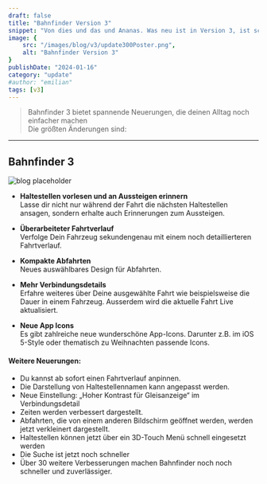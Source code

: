 ```yaml
---
draft: false
title: "Bahnfinder Version 3"
snippet: "Von dies und das und Ananas. Was neu ist in Version 3, ist schon krass."
image: {
    src: "/images/blog/v3/update300Poster.png",
    alt: "Bahnfinder Version 3"
}
publishDate: "2024-01-16"
category: "update"
#author: "emilian"
tags: [v3]
---
```


> Bahnfinder 3 bietet spannende Neuerungen, die deinen Alltag noch einfacher machen<br>Die größten Änderungen sind:

---

## <a name="300"></a>Bahnfinder 3
![blog placeholder](/images/blog/v3/300-hero.png)

- **Haltestellen vorlesen und an Aussteigen erinnern**<br>
    Lasse dir nicht nur während der Fahrt die nächsten Haltestellen ansagen, sondern erhalte auch Erinnerungen zum Aussteigen.

- **Überarbeiteter Fahrtverlauf**<br>
    Verfolge Dein Fahrzeug sekundengenau mit einem noch detaillierteren Fahrtverlauf.

- **Kompakte Abfahrten**<br>
    Neues auswählbares Design für Abfahrten.

- **Mehr Verbindungsdetails**<br>
    Erfahre weiteres über Deine ausgewählte Fahrt wie beispielsweise die Dauer in einem Fahrzeug. Ausserdem wird die aktuelle Fahrt Live aktualisiert.

- **Neue App Icons**<br>
    Es gibt zahlreiche neue wunderschöne App-Icons. Darunter z.B. im iOS 5-Style oder thematisch zu Weihnachten passende Icons.


#### Weitere Neuerungen:

- Du kannst ab sofort einen Fahrtverlauf anpinnen.
- Die Darstellung von Haltestellennamen kann angepasst werden.
- Neue Einstellung: „Hoher Kontrast für Gleisanzeige“ im Verbindungsdetail
- Zeiten werden verbessert dargestellt.
- Abfahrten, die von einem anderen Bildschirm geöffnet werden, werden jetzt verkleinert dargestellt.
- Haltestellen können jetzt über ein 3D-Touch Menü schnell eingesetzt werden
- Die Suche ist jetzt noch schneller
- Über 30 weitere Verbesserungen machen Bahnfinder noch noch schneller und zuverlässiger.